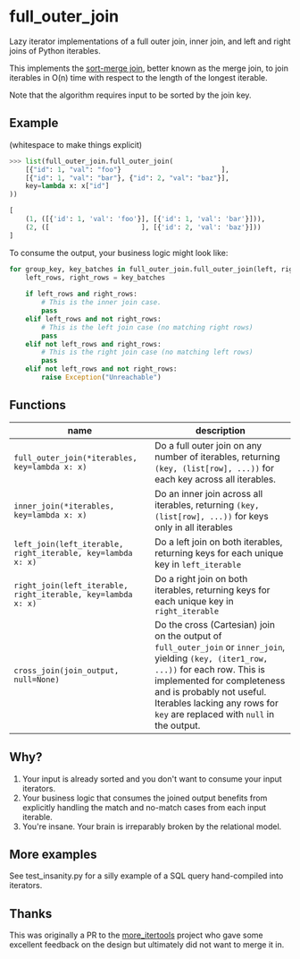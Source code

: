 full\_outer\_join
===============

Lazy iterator implementations of a full outer join, inner join, 
and left and right joins of Python iterables.

This implements the [sort-merge join](https://en.wikipedia.org/wiki/Sort-merge_join),
better known as the merge join, to join iterables in O(n) time with respect to the length
of the longest iterable.

Note that the algorithm requires input to be sorted by the join key.

Example
-------
(whitespace to make things explicit)
```python
>>> list(full_outer_join.full_outer_join(
    [{"id": 1, "val": "foo"}                         ],
    [{"id": 1, "val": "bar"}, {"id": 2, "val": "baz"}],
    key=lambda x: x["id"]
))

[
    (1, ([{'id': 1, 'val': 'foo'}], [{'id': 1, 'val': 'bar'}])),
    (2, ([                       ], [{'id': 2, 'val': 'baz'}]))
]
```

To consume the output, your business logic might look like:

```python
for group_key, key_batches in full_outer_join.full_outer_join(left, right):
    left_rows, right_rows = key_batches
    
    if left_rows and right_rows:
        # This is the inner join case.
        pass
    elif left_rows and not right_rows:
        # This is the left join case (no matching right rows)
        pass
    elif not left_rows and right_rows:
        # This is the right join case (no matching left rows)
        pass
    elif not left_rows and not right_rows:
        raise Exception("Unreachable")
```

Functions
---------

| name                                                         | description                                                                                                                                                                                                                                                                      |
|--------------------------------------------------------------|----------------------------------------------------------------------------------------------------------------------------------------------------------------------------------------------------------------------------------------------------------------------------------|
| `full_outer_join(*iterables, key=lambda x: x)`               | Do a full outer join on any number of iterables, returning `(key, (list[row], ...))` for each key across all iterables.                                                                                                                                                          |
| `inner_join(*iterables, key=lambda x: x)`                    | Do an inner join across all iterables, returning `(key, (list[row], ...))` for keys only in all iterables                                                                                                                                                                        |
| `left_join(left_iterable, right_iterable, key=lambda x: x)`  | Do a left join on both iterables, returning keys for each unique key in `left_iterable`                                                                                                                                                                                          |
| `right_join(left_iterable, right_iterable, key=lambda x: x)` | Do a right join on both iterables, returning keys for each unique key in `right_iterable`                                                                                                                                                                                        |
| `cross_join(join_output, null=None)`                         | Do the cross (Cartesian) join on the output of `full_outer_join` or `inner_join`, yielding `(key, (iter1_row, ...))` for each row. This is implemented for completeness and is probably not useful. Iterables lacking any rows for `key` are replaced with `null` in the output. |


Why?
----

1. Your input is already sorted and you don't want to consume your input
   iterators.
2. Your business logic that consumes the joined output benefits from
   explicitly handling the match and no-match cases from each input
   iterable.
3. You're insane. Your brain is irreparably broken by the relational model. 


More examples
-------------

See test_insanity.py for a silly example of a SQL query hand-compiled into iterators.


Thanks
------
This was originally a PR to the [more_itertools](https://github.com/more-itertools/more-itertools) project
who gave some excellent feedback on the design but ultimately did not want to merge it in.